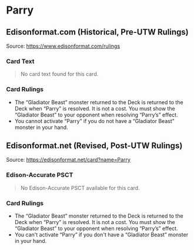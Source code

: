 # Parry

## Edisonformat.com (Historical, Pre-UTW Rulings)

Source: https://www.edisonformat.com/rulings

### Card Text

> No card text found for this card.

### Card Rulings

*   The “Gladiator Beast” monster returned to the Deck is returned to the Deck when “Parry” is resolved. It is not a cost. You must show the “Gladiator Beast” to your opponent when resolving “Parry’s” effect.
*   You cannot activate “Parry” if you do not have a “Gladiator Beast” monster in your hand.

## Edisonformat.net (Revised, Post-UTW Rulings)

Source: https://edisonformat.net/card?name=Parry

### Edison-Accurate PSCT

> No Edison-Accurate PSCT available for this card.

### Card Rulings

*   The “Gladiator Beast” monster returned to the Deck is returned to the Deck when “Parry” is resolved. It is not a cost. You must show the “Gladiator Beast” to your opponent when resolving “Parry’s” effect.
*   You can't activate “Parry” if you don't have a “Gladiator Beast” monster in your hand.
            